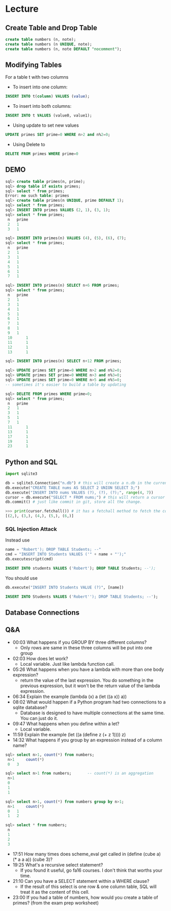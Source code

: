 # Lecture
## Create Table and Drop Table
```SQL
create table numbers (n, note);
create table numbers (n UNIQUE, note);
create table numbers (n, note DEFAULT "nocomment");
```

## Modifying Tables
For a table t with two columns
- To insert into one column:
```SQL
INSERT INTO t(column) VALUES (value);
```
- To insert into both columns:
```SQL
INSERT INTO t VALUES (value0, value1);
```
- Using update to set new values
```SQL
UPDATE primes SET prime=0 WHERE n>2 and n%2=0;
```
- Using Delete to 
```SQL
DELETE FROM primes WHERE prime=0
```

## DEMO
```SQL
sql> create table primes(n, prime);
sql> drop table if exists primes;
sql> select * from primes;
Error: no such table: primes
sql> create table primes(n UNIQUE, prime DEFAULT 1);
sql> select * from primes;
sql> INSERT INTO primes VALUES (2, 1), (3, 1);
sql> select * from primes;
 n 	 prime 
 2 	 1 
 3 	 1 

sql> INSERT INTO primes(n) VALUES (4), (5), (6), (7);
sql> select * from primes;
 n 	 prime 
 2 	 1 
 3 	 1 
 4 	 1 
 5 	 1 
 6 	 1 
 7 	 1 

sql> INSERT INTO primes(n) SELECT n+6 FROM primes;
sql> select * from primes;
 n 	 prime 
 2 	 1 
 3 	 1 
 4 	 1 
 5 	 1 
 6 	 1 
 7 	 1 
 8 	 1 
 9 	 1 
 10 	 1 
 11 	 1 
 12 	 1 
 13 	 1 

sql> INSERT INTO primes(n) SELECT n+12 FROM primes;

sql> UPDATE primes SET prime=0 WHERE n>2 and n%2=0;
sql> UPDATE primes SET prime=0 WHERE n>3 and n%3=0;
sql> UPDATE primes SET prime=0 WHERE n>5 and n%5=0;
-- sometimes it's easier to build a table by updating 

sql> DELETE FROM primes WHERE prime=0;
sql> select * from primes;
 n 	 prime 
 2 	 1 
 3 	 1 
 5 	 1 
 7 	 1 
 11 	 1 
 13 	 1 
 17 	 1 
 19 	 1 
 23 	 1 
```

## Python and SQL
```py
import sqlite3

db = sqlite3.Connection("n.db") # this will create a n.db in the current location
db.execute("CREATE TABLE nums AS SELECT 2 UNION SELECT 3;")
db.execute("INSERT INTO nums VALUES (?), (?), (?);", range(4, 7))
cursor = db.execute("SELECT * FROM nums;") # this will return a cursor obejct
db.commit() # just like commit in git, store all the change.

>>> print(cursor.fetchall()) # it has a fetchall method to fetch the contents of the result as a list of tuples
[(2,), (3,), (4,), (5,), (6,)]
```

### SQL Injection Attack
Instead use
```py
name = "Robert'); DROP TABLE Students; --"
cmd = "INSERT INTO Students VALUES ('" + name + "');"
db.executescript(cmd)
```
```SQL
INSERT INTO students VALUES ('Robert'); DROP TABLE Students; --');
```
You should use
```py
db.execute("INSERT INTO Students VALUE (?)", [name])
```
```SQL
INSERT INTO Students VALUES ('Robert''); DROP TABLE Students; --');
```

## Database Connections

## Q&A
- 00:03​ What happens if you GROUP BY three different columns?
  - Only rows are same in these three columns will be put into one group
- 02:03​ How does let work?
  - Local variable. Just like lambda function call.
- 05:26​ What happens when you have a lambda with more than one body expression?
  - return the value of the last expression. You do something in the previous expression, but it won't be the return value of the lambda expression.
- 06:34​ Explain the example (lambda (x) a (let ((a x)) a))
- 08:02​ What would happen if a Python program had two connections to a sqlite database?
  - Database is designed to have multiple connections at the same time. You can just do it.
- 09:47​ What happens when you define within a let?
  - Local variable.
- 11:59​ Explain the example (let ((a (define z (+ z 1)))) z)
- 14:32​ What happens if you group by an expression instead of a column name?
```SQL
sql> select n>1, count(*) from numbers;
 n>1 	 count(*) 
 0 	 3 

sql> select n>1 from numbers;       -- count(*) is an aggregation
 n>1 
 0 
 1 
 1 

sql> select n>1, count(*) from numbers group by n>1;
 n>1 	 count(*) 
 0 	 1 
 1 	 2 

sql> select * from numbers;
 n 
 1 
 2 
 3 

```
- 17:51​ How many times does scheme_eval get called in (define (cube a) (* a a a)) (cube 3)?
- 19:25​ What's a recursive select statement?
  - If you found it useful, go fa16 courses. I don't think that worths your time.
- 21:10​ Can you have a SELECT statement within a WHERE clause?
  - If the result of this select is one row & one column table, SQL will treat it as the content of this cell.
- 23:00​ If you had a table of numbers, how would you create a table of primes? (from the exam prep worksheet)